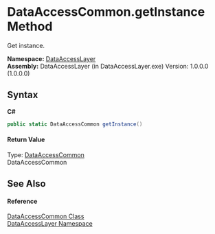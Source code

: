 # DataAccessCommon.getInstance Method 
 

Get instance.

**Namespace:**&nbsp;<a href="a7c61f8d-f057-3930-35a0-27e5c277cc0e">DataAccessLayer</a><br />**Assembly:**&nbsp;DataAccessLayer (in DataAccessLayer.exe) Version: 1.0.0.0 (1.0.0.0)

## Syntax

**C#**<br />
``` C#
public static DataAccessCommon getInstance()
```


#### Return Value
Type: <a href="78080074-bf4f-0cef-5315-b340a8e5b1d2">DataAccessCommon</a><br />DataAccessCommon

## See Also


#### Reference
<a href="78080074-bf4f-0cef-5315-b340a8e5b1d2">DataAccessCommon Class</a><br /><a href="a7c61f8d-f057-3930-35a0-27e5c277cc0e">DataAccessLayer Namespace</a><br />